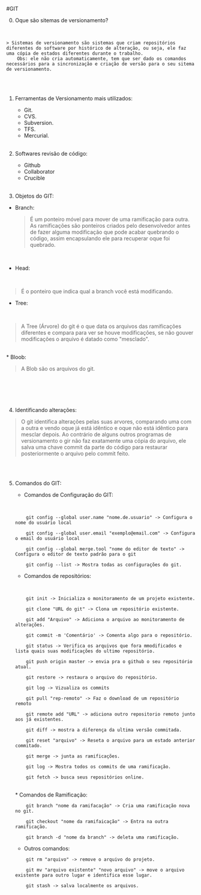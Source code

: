 #GIT 


0. Oque são sitemas de versionamento?
<br>

    > Sistemas de versionamento são sistemas que criam repositórios diferentes do software por histórico de alteração, ou seja, ele faz uma cópia de estados diferentes durante o trabalho.
        Obs: ele não cria automaticamente, tem que ser dado os comandos necessários para a sincronização e criação de versão para o seu sitema de versionamento.

<br><br>
1.  Ferramentas de Versionamento mais utilizados:
    * Git.
    * CVS.
    * Subversion.
    * TFS.
    * Mercurial.
<br><br>

2. Softwares revisão de código:
    * Github
    * Collaborator
    * Crucible
<br><br>

3. Objetos do GIT:
    <br>
* Branch:
    <br>
   >É um ponteiro móvel para mover de uma ramificação para outra.
   As ramificações são ponteiros criados pelo desenvolvedor antes de fazer alguma modificação que pode acabar quebrando o código, assim encapsulando ele para recuperar oque foi quebrado.

<br>
    
* Head:

<br>

> É o ponteiro que indica qual a branch você está modificando.
     
* Tree:
<br>

> A Tree (Árvore) do git é o que data os arquivos das ramificações diferentes e compara para ver se houve modificações, se não gouver modificações o arquivo é datado como "mesclado".

<br>
* Bloob:
<br>

> A Blob são os arquivos do git.

<br>


<br><br>

4. Identificando alterações:

>O git identifica alterações pelas suas arvores, comparando uma com a outra e vendo oque já está idêntico e oque não está idêntico para mesclar depois. Ao contrário de alguns outros programas de versionamento o gir não faz exatamente uma cópia do arquivo, ele salva uma chave commit da parte do código para restaurar posteriormente o arquivo pelo commit feito. 




<br><br>

5. Comandos do GIT:

    * Comandos de Configuração do GIT:
    <br>

    ```        

        git config --global user.name "nome.de.usuario" -> Configura o nome do usuário local

        git config --global user.email "exemplo@email.com" -> Configura o email do usuário local
        
        git config --global merge.tool "nome do editor de texto" -> Configura o editor de texto padrão para o git

        git config --list -> Mostra todas as configurações do git.
    ```

    * Comandos de repositórios:
    <br>

    ```

        git init -> Inicializa o monitoramento de um projeto existente.

        git clone "URL do git" -> Clona um repositório existente.

        git add "Arquivo" -> Adiciona o arquivo ao monitoramento de alterações.

        git commit -m 'Comentário' -> Comenta algo para o repositório.

        git status -> Verifica os arquivos que fora mmodificados e lista quais suas modificações do ultimo repositório.

        git push origin master -> envia pra o github o seu repositório atual.

        git restore -> restaura o arquivo do repositório.

        git log -> Vizualiza os commits

        git pull "rep-remoto" -> Faz o download de um repositório remoto

        git remote add "URL" -> adiciona outro repositorio remoto junto aos já existentes.

        git diff -> mostra a diferença da ultima versão commitada.

        git reset "arquivo" -> Reseta o arquivo para um estado anterior commitado.

        git merge -> junta as ramificações.

        git log -> Mostra todos os commits de uma ramificação.

        git fetch -> busca seus repositórios online.

    ```
    <br>
    * Comandos de Ramificação:
    
    ```
        git branch "nome da ramifacação" -> Cria uma ramificação nova no git.

        git checkout "nome da ramifaicação" -> Entra na outra ramificação.

        git branch -d "nome da branch" -> deleta uma ramificação.

    ``` 

    * Outros comandos:

    ```
        git rm "arquivo" -> remove o arquivo do projeto.
        
        git mv "arquivo existente" "novo arquivo" -> move o arquivo existente para outro lugar e identifica esse lugar.

        git stash -> salva localmente os arquivos.
    
    ```